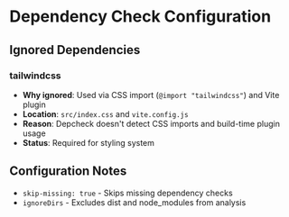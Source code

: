 # Dependency Check Configuration

## Ignored Dependencies

### tailwindcss
- **Why ignored**: Used via CSS import (`@import "tailwindcss"`) and Vite plugin
- **Location**: `src/index.css` and `vite.config.js`
- **Reason**: Depcheck doesn't detect CSS imports and build-time plugin usage
- **Status**: Required for styling system

## Configuration Notes
- `skip-missing: true` - Skips missing dependency checks
- `ignoreDirs` - Excludes dist and node_modules from analysis
